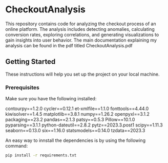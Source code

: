 # CheckoutAnalysis

This repository contains code for analyzing the checkout process of an online platform. The analysis includes detecting anomalies, calculating conversion rates, exploring correlations, and generating visualizations to gain insights into user behavior. 
The main documentation explaining my analysis can be found in the pdf titled CheckoutAnalysis.pdf
## Getting Started

These instructions will help you set up the project on your local machine.

### Prerequisites

Make sure you have the following installed:

contourpy==1.2.0
cycler==0.12.1
et-xmlfile==1.1.0
fonttools==4.44.0
kiwisolver==1.4.5
matplotlib==3.8.1
numpy==1.26.2
openpyxl==3.1.2
packaging==23.2
pandas==2.1.3
patsy==0.5.3
Pillow==10.1.0
pyparsing==3.1.1
python-dateutil==2.8.2
pytz==2023.3.post1
scipy==1.11.3
seaborn==0.13.0
six==1.16.0
statsmodels==0.14.0
tzdata==2023.3

An easy way to innstall the dependencies is by using the following command:

```bash
pip install -r requirements.txt
